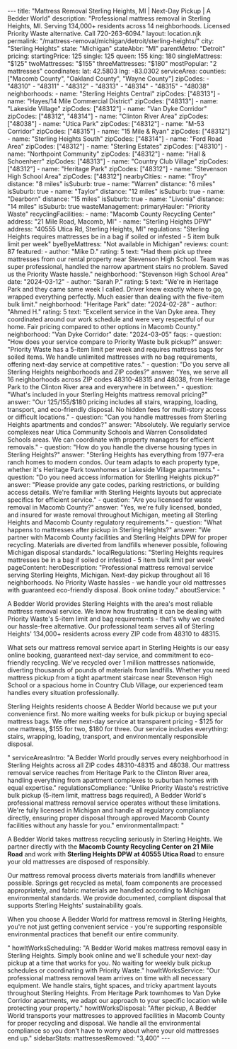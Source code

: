 --- title: "Mattress Removal Sterling Heights, MI | Next-Day Pickup | A Bedder World"
description: "Professional mattress removal in Sterling Heights, MI. Serving 134,000+ residents across 14 neighborhoods. Licensed Priority Waste alternative. Call 720-263-6094." layout: location.njk
permalink: "/mattress-removal/michigan/detroit/sterling-heights/"
city: "Sterling Heights" state: "Michigan" stateAbbr: "MI" parentMetro: "Detroit" pricing: startingPrice: 125 single: 125 queen: 155 king: 180 singleMattress: "$125" twoMattresses: "$155" threeMattresses: "$180" mostPopular: "2 mattresses" coordinates: lat: 42.5803 lng: -83.0302 serviceArea: counties: ["Macomb County", "Oakland County", "Wayne County"] zipCodes: - "48310" - "48311" - "48312" - "48313" - "48314" - "48315" - "48038" neighborhoods: - name: "Sterling Heights Central" zipCodes: ["48313"] - name: "Hayes/14 Mile Commercial District" zipCodes: ["48313"] - name: "Lakeside Village" zipCodes: ["48312"] - name: "Van Dyke Corridor" zipCodes: ["48312", "48314"] - name: "Clinton River Area" zipCodes: ["48038"] - name: "Utica Park" zipCodes: ["48312"] - name: "M-53 Corridor" zipCodes: ["48315"] - name: "15 Mile & Ryan" zipCodes: ["48312"] - name: "Sterling Heights South" zipCodes: ["48314"] - name: "Ford Road Area" zipCodes: ["48312"] - name: "Sterling Estates" zipCodes: ["48310"] - name: "Northpoint Community" zipCodes: ["48312"] - name: "Hall & Schoenherr" zipCodes: ["48313"] - name: "Country Club Village" zipCodes: ["48312"] - name: "Heritage Park" zipCodes: ["48312"] - name: "Stevenson High School Area" zipCodes: ["48312"] nearbyCities: - name: "Troy" distance: "8 miles" isSuburb: true - name: "Warren" distance: "6 miles" isSuburb: true - name: "Taylor" distance: "12 miles" isSuburb: true - name: "Dearborn" distance: "15 miles" isSuburb: true - name: "Livonia" distance: "14 miles" isSuburb: true wasteManagement: primaryHauler: "Priority Waste" recyclingFacilities: - name: "Macomb County Recycling Center" address: "21 Mile Road, Macomb, MI" - name: "Sterling Heights DPW" address: "40555 Utica Rd, Sterling Heights, MI" regulations: "Sterling Heights requires mattresses be in a bag if soiled or infested - 5 item bulk limit per week" byeByeMattress: "Not available in Michigan" reviews: count: 87 featured: - author: "Mike D." rating: 5 text: "Had them pick up three mattresses from our rental property near Stevenson High School. Team was super professional, handled the narrow apartment stairs no problem. Saved us the Priority Waste hassle." neighborhood: "Stevenson High School Area" date: "2024-03-12" - author: "Sarah P." rating: 5 text: "We're in Heritage Park and they came same week I called. Driver knew exactly where to go, wrapped everything perfectly. Much easier than dealing with the five-item bulk limit." neighborhood: "Heritage Park" date: "2024-02-28" - author: "Ahmed H." rating: 5 text: "Excellent service in the Van Dyke area. They coordinated around our work schedule and were very respectful of our home. Fair pricing compared to other options in Macomb County." neighborhood: "Van Dyke Corridor" date: "2024-03-05" faqs: - question: "How does your service compare to Priority Waste bulk pickup?" answer: "Priority Waste has a 5-item limit per week and requires mattress bags for soiled items. We handle unlimited mattresses with no bag requirements, offering next-day service at competitive rates." - question: "Do you serve all Sterling Heights neighborhoods and ZIP codes?" answer: "Yes, we serve all 16 neighborhoods across ZIP codes 48310-48315 and 48038, from Heritage Park to the Clinton River area and everywhere in between." - question: "What's included in your Sterling Heights mattress removal pricing?" answer: "Our $125/$155/$180 pricing includes all stairs, wrapping, loading, transport, and eco-friendly disposal. No hidden fees for multi-story access or difficult locations." - question: "Can you handle mattresses from Sterling Heights apartments and condos?" answer: "Absolutely. We regularly service complexes near Utica Community Schools and Warren Consolidated Schools areas. We can coordinate with property managers for efficient removals." - question: "How do you handle the diverse housing types in Sterling Heights?" answer: "Sterling Heights has everything from 1977-era ranch homes to modern condos. Our team adapts to each property type, whether it's Heritage Park townhomes or Lakeside Village apartments." - question: "Do you need access information for Sterling Heights pickup?" answer: "Please provide any gate codes, parking restrictions, or building access details. We're familiar with Sterling Heights layouts but appreciate specifics for efficient service." - question: "Are you licensed for waste removal in Macomb County?" answer: "Yes, we're fully licensed, bonded, and insured for waste removal throughout Michigan, meeting all Sterling Heights and Macomb County regulatory requirements." - question: "What happens to mattresses after pickup in Sterling Heights?" answer: "We partner with Macomb County facilities and Sterling Heights DPW for proper recycling. Materials are diverted from landfills whenever possible, following Michigan disposal standards." localRegulations: "Sterling Heights requires mattresses be in a bag if soiled or infested - 5 item bulk limit per week" pageContent: heroDescription: "Professional mattress removal service serving Sterling Heights, Michigan. Next-day pickup throughout all 16 neighborhoods. No Priority Waste hassles - we handle your old mattresses with guaranteed eco-friendly disposal. Book online today." aboutService: "<p>A Bedder World provides Sterling Heights with the area's most reliable mattress removal service. We know how frustrating it can be dealing with Priority Waste's 5-item limit and bag requirements - that's why we created our hassle-free alternative. Our professional team serves all of Sterling Heights' 134,000+ residents across every ZIP code from 48310 to 48315.</p><p>What sets our mattress removal service apart in Sterling Heights is our easy online booking, guaranteed next-day service, and commitment to eco-friendly recycling. We've recycled over 1 million mattresses nationwide, diverting thousands of pounds of materials from landfills. Whether you need mattress pickup from a tight apartment staircase near Stevenson High School or a spacious home in Country Club Village, our experienced team handles every situation professionally.</p><p>Sterling Heights residents choose A Bedder World because we put your convenience first. No more waiting weeks for bulk pickup or buying special mattress bags. We offer next-day service at transparent pricing - $125 for one mattress, $155 for two, $180 for three. Our service includes everything: stairs, wrapping, loading, transport, and environmentally responsible disposal.</p>" serviceAreasIntro: "A Bedder World proudly serves every neighborhood in Sterling Heights across all ZIP codes 48310-48315 and 48038. Our mattress removal service reaches from Heritage Park to the Clinton River area, handling everything from apartment complexes to suburban homes with equal expertise." regulationsCompliance: "Unlike Priority Waste's restrictive bulk pickup (5-item limit, mattress bags required), A Bedder World's professional mattress removal service operates without these limitations. We're fully licensed in Michigan and handle all regulatory compliance directly, ensuring proper disposal through approved Macomb County facilities without any hassle for you." environmentalImpact: "<p>A Bedder World takes mattress recycling seriously in Sterling Heights. We partner directly with the <strong>Macomb County Recycling Center on 21 Mile Road</strong> and work with <strong>Sterling Heights DPW at 40555 Utica Road</strong> to ensure your old mattresses are disposed of responsibly.</p><p>Our mattress removal process diverts materials from landfills whenever possible. Springs get recycled as metal, foam components are processed appropriately, and fabric materials are handled according to Michigan environmental standards. We provide documented, compliant disposal that supports Sterling Heights' sustainability goals.</p><p>When you choose A Bedder World for mattress removal in Sterling Heights, you're not just getting convenient service - you're supporting responsible environmental practices that benefit our entire community.</p>" howItWorksScheduling: "A Bedder World makes mattress removal easy in Sterling Heights. Simply book online and we'll schedule your next-day pickup at a time that works for you. No waiting for weekly bulk pickup schedules or coordinating with Priority Waste." howItWorksService: "Our professional mattress removal team arrives on time with all necessary equipment. We handle stairs, tight spaces, and tricky apartment layouts throughout Sterling Heights. From Heritage Park townhomes to Van Dyke Corridor apartments, we adapt our approach to your specific location while protecting your property." howItWorksDisposal: "After pickup, A Bedder World transports your mattresses to approved facilities in Macomb County for proper recycling and disposal. We handle all the environmental compliance so you don't have to worry about where your old mattresses end up." sidebarStats: mattressesRemoved: "3,400" ---